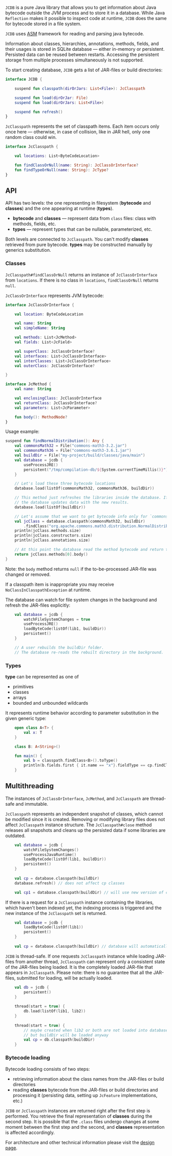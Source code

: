 `JCDB` is a pure Java library that allows you to get information about Java bytecode outside the JVM process and to store it in a database. While Java `Reflection` makes it possible to inspect code at runtime, `JCDB` does the same for bytecode stored in a file system.

`JCDB` uses [ASM](https://asm.ow2.io/) framework for reading and parsing java bytecode.

Information about classes, hierarchies, annotations, methods, fields, and their usages is stored in SQLite database — either in-memory or persistent. Persisted data can be reused between restarts. Accessing the persistent storage from multiple processes simultaneously is not supported.

To start creating database, `JCDB` gets a list of JAR-files or build directories:

```kotlin
interface JCDB {

    suspend fun classpath(dirOrJars: List<File>): JcClasspath

    suspend fun load(dirOrJar: File)
    suspend fun load(dirOrJars: List<File>)

    suspend fun refresh()
}
```

`JcClasspath` represents the set of classpath items. Each item occurs only once here — otherwise, in case of collision, like in JAR hell, only one random class could win.

```kotlin
interface JcClasspath {

    val locations: List<ByteCodeLocation>

    fun findClassOrNull(name: String): JcClassOrInterface?
    fun findTypeOrNull(name: String): JcType?
}
```

## API

API has two levels: the one representing in filesystem (**bytecode** and **classes**) and the one appearing at runtime (**types**).

* **bytecode** and **classes** — represent data from `class` files: class with methods, fields, etc. 
* **types** — represent types that can be nullable, parameterized, etc.

Both levels are connected to `JcClasspath`. You can't modify **classes** retrieved from pure bytecode. **types** may be constructed manually by generics substitution.


### Classes

`JcClasspath#findClassOrNull` returns an instance of `JcClassOrInterface` from `locations`. If there is no class in `locations`, `findClassOrNull` returns `null`.

`JcClassOrInterface` represents JVM bytecode:

```kotlin
interface JcClassOrInterface {

    val location: ByteCodeLocation

    val name: String
    val simpleName: String

    val methods: List<JcMethod>
    val fields: List<JcField>

    val superClass: JcClassOrInterface?
    val interfaces: List<JcClassOrInterface>
    val interClasses: List<JcClassOrInterface>
    val outerClass: JcClassOrInterface?

}

interface JcMethod {
    val name: String

    val enclosingClass: JcClassOrInterface
    val returnClass: JcClassOrInterface?
    val parameters: List<JcParameter>

    fun body(): MethodNode?
}
```

Usage example:

```kotlin
suspend fun findNormalDistribution(): Any {
    val commonsMath32 = File("commons-math3-3.2.jar")
    val commonsMath36 = File("commons-math3-3.6.1.jar")
    val buildDir = File("my-project/build/classes/java/main")
    val database = jcdb {
        useProcessJRE()
        persistent("/tmp/compilation-db/${System.currentTimeMillis()}")
    }

    // Let's load these three bytecode locations
    database.load(listOf(commonsMath32, commonsMath36, buildDir))

    // This method just refreshes the libraries inside the database. If there are any changes in libs then 
    // the database updates data with the new results.
    database.load(listOf(buildDir))

    // Let's assume that we want to get bytecode info only for `commons-math3` version 3.2.
    val jcClass = database.classpath(commonsMath32, buildDir)
        .findClass("org.apache.commons.math3.distribution.NormalDistribution")
    println(jcClass.methods.size)
    println(jcClass.constructors.size)
    println(jcClass.annotations.size)

    // At this point the database read the method bytecode and return the result.
    return jcClass.methods[0].body()
}
```

Note: the `body` method returns `null` if the to-be-processed JAR-file was changed or removed.

If a classpath item is inappropriate you may receive `NoClassInClasspathException` at runtime. 

The database can watch for file system changes in the background and refresh the JAR-files explicitly:

```kotlin
    val database = jcdb {
        watchFileSystemChanges = true
        useProcessJRE()
        loadByteCode(listOf(lib1, buildDir)) 
        persistent()
    }

    // A user rebuilds the buildDir folder.
    // The database re-reads the rebuilt directory in the background.
```

### Types

**type** can be represented as one of

* primitives
* classes
* arrays
* bounded and unbounded wildcards

It represents runtime behavior according to parameter substitution in the given generic type: 

```kotlin
    open class A<T> {
        val x: T
    }

    class B: A<String>()

    fun main() {
        val b = classpath.findClass<B>().toType()
        println(b.fields.first { it.name == "x"}.fieldType == cp.findClass<String>().toType()) // will print `true` 
    }

```


## Multithreading

The instances of `JcClassOrInterface`, `JcMethod`, and `JcClasspath` are thread-safe and immutable. 

`JcClasspath` represents an independent snapshot of classes, which cannot be modified since it is created. Removing or modifying library files does not affect `JcClasspath` instance structure. The `JcClasspath#close` method releases all snapshots and cleans up the persisted data if some libraries are outdated.

```kotlin
    val database = jcdb {
        watchFileSystemChanges()
        useProcessJavaRuntime()
        loadByteCode(listOf(lib1, buildDir))
        persistent()
    }
    
    val cp = database.classpath(buildDir)
    database.refresh() // does not affect cp classes

    val cp1 = database.classpath(buildDir) // will use new version of compiled results in buildDir
```

If there is a request for a `JcClasspath` instance containing the libraries, which haven't been indexed yet, the indexing process is triggered and the new instance of the `JcClasspath` set is returned. 

```kotlin
    val database = jcdb {
        loadByteCode(listOf(lib1))
        persistent()
    }
    
    val cp = database.classpath(buildDir) // database will automatically process buildDir
```

`JCDB` is thread-safe. If one requests `JcClasspath` instance while loading JAR-files from another thread, 
`JcClasspath` can represent only a consistent state of the JAR-files being loaded. It is the completely loaded 
JAR-file that appears in `JcClasspath`. Please note: there is no guarantee that all the JAR-files, submitted for loading, will be actually loaded.

```kotlin
    val db = jcdb {
        persistent()
    }
    
    thread(start = true) {
        db.load(listOf(lib1, lib2))
    }
    
    thread(start = true) {
        // maybe created when lib2 or both are not loaded into database
        // but buildDir will be loaded anyway
        val cp = db.classpath(buildDir)
    }
```

### Bytecode loading

Bytecode loading consists of two steps:

* retrieving information about the class names from the JAR-files or build directories
* reading **classes** bytecode from the JAR-files or build directories and processing it (persisting data, setting up `JcFeature` implementations, etc.)

`JCDB` or `JcClasspath` instances are returned right after the first step is performed. You retrieve the final representation of **classes** during the second step. It is possible that the `.class` files undergo changes at some moment between the first step and the second, and **classes** representation is affected accordingly.

For architecture and other technical information please visit the [design page](./design.md).
